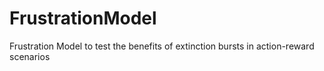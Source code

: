 # FrustrationModel
Frustration Model to test the benefits of extinction bursts in action-reward scenarios
